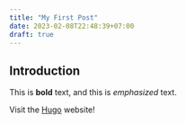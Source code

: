 ```yaml
---
title: "My First Post"
date: 2023-02-08T22:48:39+07:00
draft: true
---
```


## Introduction

This is **bold** text, and this is *emphasized* text.

Visit the [Hugo](https://gohugo.io) website!